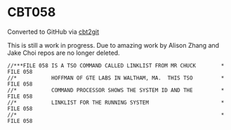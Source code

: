 # CBT058
Converted to GitHub via [cbt2git](https://github.com/wizardofzos/cbt2git)

This is still a work in progress. 
Due to amazing work by Alison Zhang and Jake Choi repos are no longer deleted.

```
//***FILE 058 IS A TSO COMMAND CALLED LINKLIST FROM MR CHUCK        *   FILE 058
//*           HOFFMAN OF GTE LABS IN WALTHAM, MA.  THIS TSO         *   FILE 058
//*           COMMAND PROCESSOR SHOWS THE SYSTEM ID AND THE         *   FILE 058
//*           LINKLIST FOR THE RUNNING SYSTEM                       *   FILE 058
//*                                                                 *   FILE 058
```
